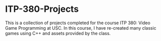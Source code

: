 # ITP-380-Projects
This is a collection of projects completed for the course ITP 380: Video Game Programming at USC.  In this course, I have re-created many classic games using C++ and assets provided by the class.
